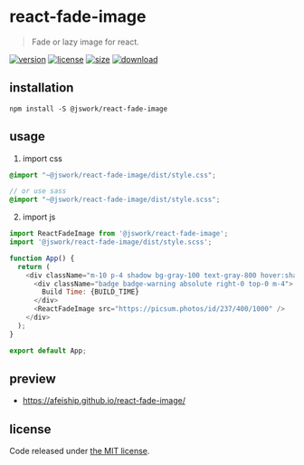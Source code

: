 # react-fade-image
> Fade or lazy image for react.

[![version][version-image]][version-url]
[![license][license-image]][license-url]
[![size][size-image]][size-url]
[![download][download-image]][download-url]

## installation
```shell
npm install -S @jswork/react-fade-image
```

## usage
1. import css
  ```scss
  @import "~@jswork/react-fade-image/dist/style.css";

  // or use sass
  @import "~@jswork/react-fade-image/dist/style.scss";
  ```
2. import js
  ```js
  import ReactFadeImage from '@jswork/react-fade-image';
  import '@jswork/react-fade-image/dist/style.scss';

  function App() {
    return (
      <div className="m-10 p-4 shadow bg-gray-100 text-gray-800 hover:shadow-md transition-all">
        <div className="badge badge-warning absolute right-0 top-0 m-4">
          Build Time: {BUILD_TIME}
        </div>
        <ReactFadeImage src="https://picsum.photos/id/237/400/1000" />
      </div>
    );
  }

  export default App;
  ```

## preview
- https://afeiship.github.io/react-fade-image/

## license
Code released under [the MIT license](https://github.com/afeiship/react-fade-image/blob/master/LICENSE.txt).

[version-image]: https://img.shields.io/npm/v/@jswork/react-fade-image
[version-url]: https://npmjs.org/package/@jswork/react-fade-image

[license-image]: https://img.shields.io/npm/l/@jswork/react-fade-image
[license-url]: https://github.com/afeiship/react-fade-image/blob/master/LICENSE.txt

[size-image]: https://img.shields.io/bundlephobia/minzip/@jswork/react-fade-image
[size-url]: https://github.com/afeiship/react-fade-image/blob/master/dist/react-fade-image.min.js

[download-image]: https://img.shields.io/npm/dm/@jswork/react-fade-image
[download-url]: https://www.npmjs.com/package/@jswork/react-fade-image
